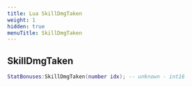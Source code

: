 ```yaml
---
title: Lua SkillDmgTaken
weight: 1
hidden: true
menuTitle: SkillDmgTaken
---
```

## SkillDmgTaken
```lua
StatBonuses:SkillDmgTaken(number idx); -- unknown - int16
```